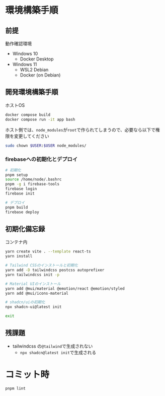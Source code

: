 # 環境構築手順

## 前提
動作確認環境
- Windows 10
  - Docker Desktop
- Windows 11
  - WSL2 Debian
  - Docker (on Debian)


## 開発環境構築手順
ホストOS
```bash
docker compose build
docker compose run -it app bash
```

ホスト側では、`node_modules`が`root`で作られてしまうので、必要なら以下で権限を変更してください

```sh
sudo chown $USER:$USER node_modules/
```

### firebaseへの初期化とデプロイ
```sh
# 初期化
pnpm setup
source /home/node/.bashrc
pnpm -g i firebase-tools
firebase login
firebase init

# デプロイ
pnpm build
firebase deploy
```

## 初期化備忘録
コンテナ内
```bash
yarn create vite . --template react-ts
yarn install

# Tailwind CSSのインストールと初期化
yarn add -D tailwindcss postcss autoprefixer
yarn tailwindcss init -p

# Material UIのインストール
yarn add @mui/material @emotion/react @emotion/styled
yarn add @mui/icons-material

# shadcn/uiの初期化
npx shadcn-ui@latest init

exit
```


## 残課題
- tailwindcss の`@tailwind`で生成されない
  - `npx shadcn@latest init`で生成される


# コミット時
```sh
pnpm lint
```
